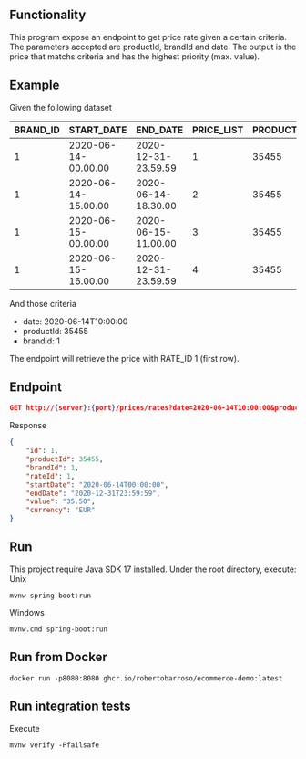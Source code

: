 ## Functionality
This program expose an endpoint to get price rate given a certain criteria. The parameters accepted are productId, brandId and date. The output is the price that matchs criteria and has the highest priority (max. value).

## Example
Given the following dataset

| BRAND_ID | START_DATE               | END_DATE                 | PRICE_LIST | PRODUCT_ID | PRIORITY | PRICE | CURR |
|----------|--------------------------|--------------------------|------------|------------|----------|-------|------|
| 1        | 2020-06-14-00.00.00     | 2020-12-31-23.59.59     | 1          | 35455      | 0        | 35.50 | EUR  |
| 1        | 2020-06-14-15.00.00     | 2020-06-14-18.30.00     | 2          | 35455      | 1        | 25.45 | EUR  |
| 1        | 2020-06-15-00.00.00     | 2020-06-15-11.00.00     | 3          | 35455      | 1        | 30.50 | EUR  |
| 1        | 2020-06-15-16.00.00     | 2020-12-31-23.59.59     | 4          | 35455      | 1        | 38.95 | EUR  |

And those criteria
- date: 2020-06-14T10:00:00
- productId: 35455
- brandId: 1

The endpoint will retrieve the price with RATE_ID 1 (first row).

## Endpoint
```json
GET http://{server}:{port}/prices/rates?date=2020-06-14T10:00:00&productId=35455&brandId=1
```
Response
```json
{
    "id": 1,
    "productId": 35455,
    "brandId": 1,
    "rateId": 1,
    "startDate": "2020-06-14T00:00:00",
    "endDate": "2020-12-31T23:59:59",
    "value": "35.50",
    "currency": "EUR"
}
```
## Run
This project require Java SDK 17 installed.
Under the root directory, execute:  
Unix
```unix
mvnw spring-boot:run
```
Windows
```unix
mvnw.cmd spring-boot:run
```
## Run from Docker
```unix
docker run -p8080:8080 ghcr.io/robertobarroso/ecommerce-demo:latest
```
## Run integration tests
Execute
```unix
mvnw verify -Pfailsafe
```
